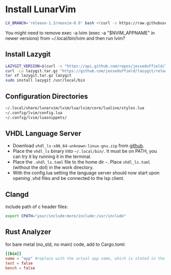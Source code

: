 # Install LunarVim

```bash
LV_BRANCH='release-1.3/neovim-0.9' bash <(curl -s https://raw.githubusercontent.com/LunarVim/LunarVim/release-1.3/neovim-0.9/utils/installer/install.sh)
```

You might need to remove exec -a lvim (exec -a "$NVIM_APPNAME" in newer versions) from ~/.local/bin/lvim and then run lvim?

## Install Lazygit

```bash
LAZYGIT_VERSION=$(curl -s "https://api.github.com/repos/jesseduffield/lazygit/releases/latest" | grep -Po '"tag_name": "v\K[^"]*')
curl -Lo lazygit.tar.gz "https://github.com/jesseduffield/lazygit/releases/latest/download/lazygit_${LAZYGIT_VERSION}_Linux_x86_64.tar.gz"
tar xf lazygit.tar.gz lazygit
sudo install lazygit /usr/local/bin
```

## Configuration Directories

```bash
~/.local/share/lunarvim/lvim/lua/lvim/core/lualine/styles.lua
~/.config/lvim/config.lua
~/.config/lvim/luasnippets/
```

## VHDL Language Server

- Download `vhdl_ls-x86_64-unknown-linux-gnu.zip` from [github](https://github.com/VHDL-LS/rust_hdl/releases).
- Place the `vhdl_ls` binary into `~/.local/bin/`. It must be on PATH, you can try it by running it in the terminal.
- Place the `.vhdl_ls.toml` file to the home dir `~`. Place `vhdl_ls.toml` (without the dot) in the work directory.
- With the config.lua setting the language server should now start upon opening .vhd files and be connected to the lsp client.

## Clangd

include path of c header files:

```bash
export CPATH="your/include:more/include:/usr/include"
```

## Rust Analyzer

for bare metal (no_std, no main) code, add to Cargo.toml:

```toml
[[bin]]
name = "app" #replace with the actual app name, which is stated in the same file
test = false
bench = false
```


